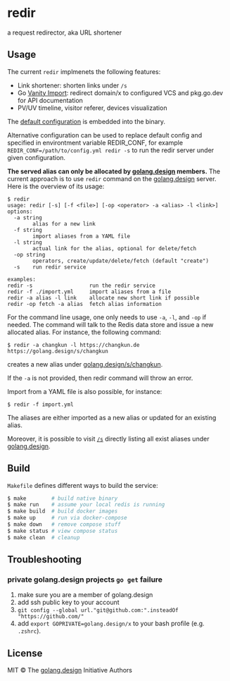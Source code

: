 # redir

a request redirector, aka URL shortener

## Usage

The current `redir` implmenets the following features:

- Link shortener: shorten links under `/s`
- Go [Vanity Import](https://golang.org/cmd/go/#hdr-Remote_import_paths): redirect domain/x to configured VCS and pkg.go.dev for API documentation
- PV/UV timeline, visitor referer, devices visualization

The [default configuration](./config.yml) is embedded into the binary.

Alternative configuration can be used to replace default config and
specified in environtment variable REDIR_CONF, for example
`REDIR_CONF=/path/to/config.yml redir -s` to run the redir server under
given configuration.

**The served alias can only be allocated by [golang.design](https://golang.design/) members.**
The current approach is to use `redir` command on the [golang.design](https://golang.design/)
server. Here is the overview of its usage:

```
$ redir
usage: redir [-s] [-f <file>] [-op <operator> -a <alias> -l <link>]
options:
  -a string
        alias for a new link
  -f string
        import aliases from a YAML file
  -l string
        actual link for the alias, optional for delete/fetch
  -op string
        operators, create/update/delete/fetch (default "create")
  -s    run redir service

examples:
redir -s                  run the redir service
redir -f ./import.yml     import aliases from a file
redir -a alias -l link    allocate new short link if possible
redir -op fetch -a alias  fetch alias information
```

For the command line usage, one only needs to use `-a`, `-l`, and `-op` if needed.
The command will talk to the Redis data store and issue a new allocated alias.
For instance, the following command:

```
$ redir -a changkun -l https://changkun.de
https://golang.design/s/changkun
```

creates a new alias under [golang.design/s/changkun](https://golang.design/s/changkun).

If the `-a` is not provided, then redir command will throw an error.

Import from a YAML file is also possible, for instance:

```
$ redir -f import.yml
```

The aliases are either imported as a new alias or updated for an existing alias.

Moreover, it is possible to visit [`/s`](https://golang.design/s) directly listing all exist aliases under [golang.design](https://golang.design/).

## Build

`Makefile` defines different ways to build the service:

```bash
$ make        # build native binary
$ make run    # assume your local redis is running
$ make build  # build docker images
$ make up     # run via docker-compose
$ make down   # remove compose stuff
$ make status # view compose status
$ make clean  # cleanup
```

## Troubleshooting

### private golang.design projects `go get` failure

1. make sure you are a member of golang.design
2. add ssh public key to your account
3. `git config --global url."git@github.com:".insteadOf "https://github.com/"`
4. add `export GOPRIVATE=golang.design/x` to your bash profile (e.g. `.zshrc`).

## License

MIT &copy; The [golang.design](https://golang.design) Initiative Authors
